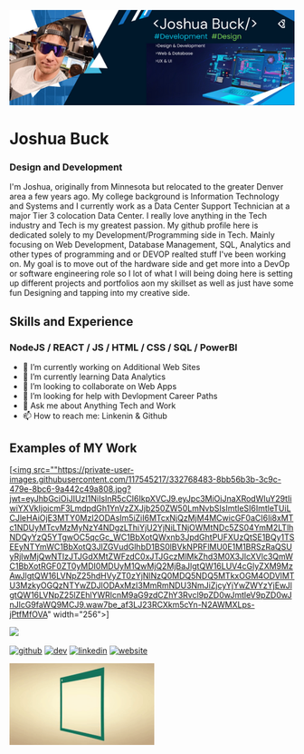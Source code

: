 ![Design and Development](https://github.com/buckmn0333/buckmn0333/blob/main/portfolio_banner.png) 

# Joshua Buck
### Design and Development

I'm Joshua, originally from Minnesota but relocated to the greater Denver area a few years ago. My college background is Information Technology and Systems and I currently work as a Data Center Support Technician at a major Tier 3 colocation Data Center. I really love anything in the Tech industry and Tech is my greatest passion. My github profile here is dedicated solely to my Development/Programming side in Tech. Mainly focusing on Web Development, Database Management, SQL, Analytics and other types of programming and or DEVOP realted stuff I've been working on. My goal is to move out of the hardware side and get more into a DevOp or software engineering role so I lot of what I will being doing here is setting up different projects and portfolios aon my skillset as well as just have some fun Designing and tapping into my creative side. 

## Skills and Experience
### NodeJS / REACT / JS / HTML / CSS / SQL / PowerBI

- 🔭 I’m currently working on Additional Web Sites 
- 🌱 I’m currently learning Data Analytics 
- 👯 I’m looking to collaborate on Web Apps 
- 🤔 I’m looking for help with Devlopment Career Paths 
- 💬 Ask me about Anything Tech and Work 
- 📫 How to reach me: Linkenin & Github 

## Examples of MY Work
[<a href="https://github.com/buckmn0333/HR-Dashboard-MySQL-PowerBI"><img src=""https://private-user-images.githubusercontent.com/117545217/332768483-8bb56b3b-3c9c-479e-8bc6-9a442c49a808.jpg?jwt=eyJhbGciOiJIUzI1NiIsInR5cCI6IkpXVCJ9.eyJpc3MiOiJnaXRodWIuY29tIiwiYXVkIjoicmF3LmdpdGh1YnVzZXJjb250ZW50LmNvbSIsImtleSI6ImtleTUiLCJleHAiOjE3MTY0MzI2ODAsIm5iZiI6MTcxNjQzMjM4MCwicGF0aCI6Ii8xMTc1NDUyMTcvMzMyNzY4NDgzLThiYjU2YjNiLTNjOWMtNDc5ZS04YmM2LTlhNDQyYzQ5YTgwOC5qcGc_WC1BbXotQWxnb3JpdGhtPUFXUzQtSE1BQy1TSEEyNTYmWC1BbXotQ3JlZGVudGlhbD1BS0lBVkNPRFlMU0E1M1BRSzRaQSUyRjIwMjQwNTIzJTJGdXMtZWFzdC0xJTJGczMlMkZhd3M0X3JlcXVlc3QmWC1BbXotRGF0ZT0yMDI0MDUyM1QwMjQ2MjBaJlgtQW16LUV4cGlyZXM9MzAwJlgtQW16LVNpZ25hdHVyZT0zYjNlNzQ0MDQ5NDQ5MTkxOGM4ODVlMTU3MzkyOGQzNTYwZDJlODAxMzI3MmRmNDU3NmJiZjcyYjYwZWYzYjEwJlgtQW16LVNpZ25lZEhlYWRlcnM9aG9zdCZhY3Rvcl9pZD0wJmtleV9pZD0wJnJlcG9faWQ9MCJ9.waw7be_af3LJ23RCXkm5cYn-N2AWMXLps-jPtfMfOVA" width="256"></a>]


<img src="https://private-user-images.githubusercontent.com/117545217/332768483-8bb56b3b-3c9c-479e-8bc6-9a442c49a808.jpg?jwt=eyJhbGciOiJIUzI1NiIsInR5cCI6IkpXVCJ9.eyJpc3MiOiJnaXRodWIuY29tIiwiYXVkIjoicmF3LmdpdGh1YnVzZXJjb250ZW50LmNvbSIsImtleSI6ImtleTUiLCJleHAiOjE3MTY0MzI2ODAsIm5iZiI6MTcxNjQzMjM4MCwicGF0aCI6Ii8xMTc1NDUyMTcvMzMyNzY4NDgzLThiYjU2YjNiLTNjOWMtNDc5ZS04YmM2LTlhNDQyYzQ5YTgwOC5qcGc_WC1BbXotQWxnb3JpdGhtPUFXUzQtSE1BQy1TSEEyNTYmWC1BbXotQ3JlZGVudGlhbD1BS0lBVkNPRFlMU0E1M1BRSzRaQSUyRjIwMjQwNTIzJTJGdXMtZWFzdC0xJTJGczMlMkZhd3M0X3JlcXVlc3QmWC1BbXotRGF0ZT0yMDI0MDUyM1QwMjQ2MjBaJlgtQW16LUV4cGlyZXM9MzAwJlgtQW16LVNpZ25hdHVyZT0zYjNlNzQ0MDQ5NDQ5MTkxOGM4ODVlMTU3MzkyOGQzNTYwZDJlODAxMzI3MmRmNDU3NmJiZjcyYjYwZWYzYjEwJlgtQW16LVNpZ25lZEhlYWRlcnM9aG9zdCZhY3Rvcl9pZD0wJmtleV9pZD0wJnJlcG9faWQ9MCJ9.waw7be_af3LJ23RCXkm5cYn-N2AWMXLps-jPtfMfOVA" width="256" />

[<img src='https://cdn.jsdelivr.net/npm/simple-icons@3.0.1/icons/github.svg' alt='github' height='40'>](https://github.com/buckmn0333)  [<img src='https://cdn.jsdelivr.net/npm/simple-icons@3.0.1/icons/dev-dot-to.svg' alt='dev' height='40'>](https://dev.to/buckmn0333)  [<img src='https://cdn.jsdelivr.net/npm/simple-icons@3.0.1/icons/linkedin.svg' alt='linkedin' height='40'>](https://www.linkedin.com/in/https://www.linkedin.com/in/joshua-b-a830951a4//)  [<img src='https://cdn.jsdelivr.net/npm/simple-icons@3.0.1/icons/icloud.svg' alt='website' height='40'>](https://github.com/buckmn0333)  

<a href="https://github.com/buckmn0333/HR-Dashboard-MySQL-PowerBI"><img src="https://github.com/buckmn0333/buckmn0333/blob/main/giphy.gif" width="256" ></a>
